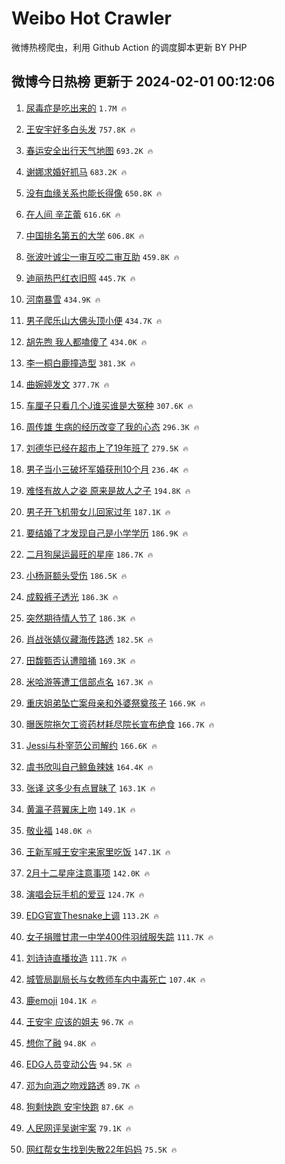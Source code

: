 # Weibo Hot Crawler 



微博热榜爬虫，利用 Github Action 的调度脚本更新 BY PHP 


## 微博今日热榜 更新于 2024-02-01 00:12:06 
1. [尿毒症是吃出来的](https://s.weibo.com/weibo?q=%23%E5%B0%BF%E6%AF%92%E7%97%87%E6%98%AF%E5%90%83%E5%87%BA%E6%9D%A5%E7%9A%84%23&t=31&band_rank=1&Refer=top) `1.7M 🔥` 

1. [王安宇好多白头发](https://s.weibo.com/weibo?q=%E7%8E%8B%E5%AE%89%E5%AE%87%E5%A5%BD%E5%A4%9A%E7%99%BD%E5%A4%B4%E5%8F%91&t=31&band_rank=2&Refer=top) `757.8K 🔥` 

1. [春运安全出行天气地图](https://s.weibo.com/weibo?q=%23%E6%98%A5%E8%BF%90%E5%AE%89%E5%85%A8%E5%87%BA%E8%A1%8C%E5%A4%A9%E6%B0%94%E5%9C%B0%E5%9B%BE%23&t=31&band_rank=3&Refer=top) `693.2K 🔥` 

1. [谢娜求婚好抓马](https://s.weibo.com/weibo?q=%23%E8%B0%A2%E5%A8%9C%E6%B1%82%E5%A9%9A%E5%A5%BD%E6%8A%93%E9%A9%AC%23&t=31&band_rank=4&Refer=top) `683.2K 🔥` 

1. [没有血缘关系也能长得像](https://s.weibo.com/weibo?q=%E6%B2%A1%E6%9C%89%E8%A1%80%E7%BC%98%E5%85%B3%E7%B3%BB%E4%B9%9F%E8%83%BD%E9%95%BF%E5%BE%97%E5%83%8F&t=31&band_rank=5&Refer=top) `650.8K 🔥` 

1. [在人间 辛芷蕾](https://s.weibo.com/weibo?q=%E5%9C%A8%E4%BA%BA%E9%97%B4%20%E8%BE%9B%E8%8A%B7%E8%95%BE&t=31&band_rank=6&Refer=top) `616.6K 🔥` 

1. [中国排名第五的大学](https://s.weibo.com/weibo?q=%E4%B8%AD%E5%9B%BD%E6%8E%92%E5%90%8D%E7%AC%AC%E4%BA%94%E7%9A%84%E5%A4%A7%E5%AD%A6&t=31&band_rank=7&Refer=top) `606.8K 🔥` 

1. [张波叶诚尘一审互咬二审互助](https://s.weibo.com/weibo?q=%23%E5%BC%A0%E6%B3%A2%E5%8F%B6%E8%AF%9A%E5%B0%98%E4%B8%80%E5%AE%A1%E4%BA%92%E5%92%AC%E4%BA%8C%E5%AE%A1%E4%BA%92%E5%8A%A9%23&t=31&band_rank=8&Refer=top) `459.8K 🔥` 

1. [迪丽热巴红衣旧照](https://s.weibo.com/weibo?q=%23%E8%BF%AA%E4%B8%BD%E7%83%AD%E5%B7%B4%E7%BA%A2%E8%A1%A3%E6%97%A7%E7%85%A7%23&t=31&band_rank=9&Refer=top) `445.7K 🔥` 

1. [河南暴雪](https://s.weibo.com/weibo?q=%E6%B2%B3%E5%8D%97%E6%9A%B4%E9%9B%AA&t=31&band_rank=10&Refer=top) `434.9K 🔥` 

1. [男子爬乐山大佛头顶小便](https://s.weibo.com/weibo?q=%23%E7%94%B7%E5%AD%90%E7%88%AC%E4%B9%90%E5%B1%B1%E5%A4%A7%E4%BD%9B%E5%A4%B4%E9%A1%B6%E5%B0%8F%E4%BE%BF%23&t=31&band_rank=11&Refer=top) `434.7K 🔥` 

1. [胡先煦 我人都嗑傻了](https://s.weibo.com/weibo?q=%E8%83%A1%E5%85%88%E7%85%A6%20%E6%88%91%E4%BA%BA%E9%83%BD%E5%97%91%E5%82%BB%E4%BA%86&t=31&band_rank=12&Refer=top) `434.0K 🔥` 

1. [李一桐白鹿撞造型](https://s.weibo.com/weibo?q=%23%E6%9D%8E%E4%B8%80%E6%A1%90%E7%99%BD%E9%B9%BF%E6%92%9E%E9%80%A0%E5%9E%8B%23&t=31&band_rank=13&Refer=top) `381.3K 🔥` 

1. [曲婉婷发文](https://s.weibo.com/weibo?q=%E6%9B%B2%E5%A9%89%E5%A9%B7%E5%8F%91%E6%96%87&t=31&band_rank=14&Refer=top) `377.7K 🔥` 

1. [车厘子只看几个J谁买谁是大冤种](https://s.weibo.com/weibo?q=%23%E8%BD%A6%E5%8E%98%E5%AD%90%E5%8F%AA%E7%9C%8B%E5%87%A0%E4%B8%AAJ%E8%B0%81%E4%B9%B0%E8%B0%81%E6%98%AF%E5%A4%A7%E5%86%A4%E7%A7%8D%23&t=31&band_rank=15&Refer=top) `307.6K 🔥` 

1. [周传雄 生病的经历改变了我的心态](https://s.weibo.com/weibo?q=%E5%91%A8%E4%BC%A0%E9%9B%84%20%E7%94%9F%E7%97%85%E7%9A%84%E7%BB%8F%E5%8E%86%E6%94%B9%E5%8F%98%E4%BA%86%E6%88%91%E7%9A%84%E5%BF%83%E6%80%81&t=31&band_rank=16&Refer=top) `296.3K 🔥` 

1. [刘德华已经在超市上了19年班了](https://s.weibo.com/weibo?q=%23%E5%88%98%E5%BE%B7%E5%8D%8E%E5%B7%B2%E7%BB%8F%E5%9C%A8%E8%B6%85%E5%B8%82%E4%B8%8A%E4%BA%8619%E5%B9%B4%E7%8F%AD%E4%BA%86%23&t=31&band_rank=17&Refer=top) `279.5K 🔥` 

1. [男子当小三破坏军婚获刑10个月](https://s.weibo.com/weibo?q=%23%E7%94%B7%E5%AD%90%E5%BD%93%E5%B0%8F%E4%B8%89%E7%A0%B4%E5%9D%8F%E5%86%9B%E5%A9%9A%E8%8E%B7%E5%88%9110%E4%B8%AA%E6%9C%88%23&t=31&band_rank=18&Refer=top) `236.4K 🔥` 

1. [难怪有故人之姿 原来是故人之子](https://s.weibo.com/weibo?q=%E9%9A%BE%E6%80%AA%E6%9C%89%E6%95%85%E4%BA%BA%E4%B9%8B%E5%A7%BF%20%E5%8E%9F%E6%9D%A5%E6%98%AF%E6%95%85%E4%BA%BA%E4%B9%8B%E5%AD%90&t=31&band_rank=19&Refer=top) `194.8K 🔥` 

1. [男子开飞机带女儿回家过年](https://s.weibo.com/weibo?q=%23%E7%94%B7%E5%AD%90%E5%BC%80%E9%A3%9E%E6%9C%BA%E5%B8%A6%E5%A5%B3%E5%84%BF%E5%9B%9E%E5%AE%B6%E8%BF%87%E5%B9%B4%23&t=31&band_rank=20&Refer=top) `187.1K 🔥` 

1. [要结婚了才发现自己是小学学历](https://s.weibo.com/weibo?q=%23%E8%A6%81%E7%BB%93%E5%A9%9A%E4%BA%86%E6%89%8D%E5%8F%91%E7%8E%B0%E8%87%AA%E5%B7%B1%E6%98%AF%E5%B0%8F%E5%AD%A6%E5%AD%A6%E5%8E%86%23&t=31&band_rank=21&Refer=top) `186.9K 🔥` 

1. [二月狗屎运最旺的星座](https://s.weibo.com/weibo?q=%E4%BA%8C%E6%9C%88%E7%8B%97%E5%B1%8E%E8%BF%90%E6%9C%80%E6%97%BA%E7%9A%84%E6%98%9F%E5%BA%A7&t=31&band_rank=22&Refer=top) `186.7K 🔥` 

1. [小杨哥额头受伤](https://s.weibo.com/weibo?q=%23%E5%B0%8F%E6%9D%A8%E5%93%A5%E9%A2%9D%E5%A4%B4%E5%8F%97%E4%BC%A4%23&t=31&band_rank=23&Refer=top) `186.5K 🔥` 

1. [成毅裤子透光](https://s.weibo.com/weibo?q=%E6%88%90%E6%AF%85%E8%A3%A4%E5%AD%90%E9%80%8F%E5%85%89&t=31&band_rank=24&Refer=top) `186.3K 🔥` 

1. [突然期待情人节了](https://s.weibo.com/weibo?q=%E7%AA%81%E7%84%B6%E6%9C%9F%E5%BE%85%E6%83%85%E4%BA%BA%E8%8A%82%E4%BA%86&t=31&band_rank=25&Refer=top) `186.3K 🔥` 

1. [肖战张婧仪藏海传路透](https://s.weibo.com/weibo?q=%E8%82%96%E6%88%98%E5%BC%A0%E5%A9%A7%E4%BB%AA%E8%97%8F%E6%B5%B7%E4%BC%A0%E8%B7%AF%E9%80%8F&t=31&band_rank=26&Refer=top) `182.5K 🔥` 

1. [田馥甄否认遭暗捅](https://s.weibo.com/weibo?q=%23%E7%94%B0%E9%A6%A5%E7%94%84%E5%90%A6%E8%AE%A4%E9%81%AD%E6%9A%97%E6%8D%85%23&t=31&band_rank=27&Refer=top) `169.3K 🔥` 

1. [米哈游等遭工信部点名](https://s.weibo.com/weibo?q=%23%E7%B1%B3%E5%93%88%E6%B8%B8%E7%AD%89%E9%81%AD%E5%B7%A5%E4%BF%A1%E9%83%A8%E7%82%B9%E5%90%8D%23&t=31&band_rank=28&Refer=top) `167.3K 🔥` 

1. [重庆姐弟坠亡案母亲和外婆祭奠孩子](https://s.weibo.com/weibo?q=%23%E9%87%8D%E5%BA%86%E5%A7%90%E5%BC%9F%E5%9D%A0%E4%BA%A1%E6%A1%88%E6%AF%8D%E4%BA%B2%E5%92%8C%E5%A4%96%E5%A9%86%E7%A5%AD%E5%A5%A0%E5%AD%A9%E5%AD%90%23&t=31&band_rank=29&Refer=top) `166.9K 🔥` 

1. [曝医院拖欠工资药材耗尽院长宣布绝食](https://s.weibo.com/weibo?q=%23%E6%9B%9D%E5%8C%BB%E9%99%A2%E6%8B%96%E6%AC%A0%E5%B7%A5%E8%B5%84%E8%8D%AF%E6%9D%90%E8%80%97%E5%B0%BD%E9%99%A2%E9%95%BF%E5%AE%A3%E5%B8%83%E7%BB%9D%E9%A3%9F%23&t=31&band_rank=30&Refer=top) `166.7K 🔥` 

1. [Jessi与朴宰范公司解约](https://s.weibo.com/weibo?q=%23Jessi%E4%B8%8E%E6%9C%B4%E5%AE%B0%E8%8C%83%E5%85%AC%E5%8F%B8%E8%A7%A3%E7%BA%A6%23&t=31&band_rank=31&Refer=top) `166.6K 🔥` 

1. [虞书欣叫自己鲸鱼辣妹](https://s.weibo.com/weibo?q=%23%E8%99%9E%E4%B9%A6%E6%AC%A3%E5%8F%AB%E8%87%AA%E5%B7%B1%E9%B2%B8%E9%B1%BC%E8%BE%A3%E5%A6%B9%23&t=31&band_rank=32&Refer=top) `164.4K 🔥` 

1. [张译 这多少有点冒昧了](https://s.weibo.com/weibo?q=%E5%BC%A0%E8%AF%91%20%E8%BF%99%E5%A4%9A%E5%B0%91%E6%9C%89%E7%82%B9%E5%86%92%E6%98%A7%E4%BA%86&t=31&band_rank=33&Refer=top) `163.1K 🔥` 

1. [黄瀛子蒋翼床上吻](https://s.weibo.com/weibo?q=%23%E9%BB%84%E7%80%9B%E5%AD%90%E8%92%8B%E7%BF%BC%E5%BA%8A%E4%B8%8A%E5%90%BB%23&t=31&band_rank=34&Refer=top) `149.1K 🔥` 

1. [敬业福](https://s.weibo.com/weibo?q=%E6%95%AC%E4%B8%9A%E7%A6%8F&t=31&band_rank=35&Refer=top) `148.0K 🔥` 

1. [王新军喊王安宇来家里吃饭](https://s.weibo.com/weibo?q=%23%E7%8E%8B%E6%96%B0%E5%86%9B%E5%96%8A%E7%8E%8B%E5%AE%89%E5%AE%87%E6%9D%A5%E5%AE%B6%E9%87%8C%E5%90%83%E9%A5%AD%23&t=31&band_rank=36&Refer=top) `147.1K 🔥` 

1. [2月十二星座注意事项](https://s.weibo.com/weibo?q=2%E6%9C%88%E5%8D%81%E4%BA%8C%E6%98%9F%E5%BA%A7%E6%B3%A8%E6%84%8F%E4%BA%8B%E9%A1%B9&t=31&band_rank=37&Refer=top) `142.0K 🔥` 

1. [演唱会玩手机的爱豆](https://s.weibo.com/weibo?q=%E6%BC%94%E5%94%B1%E4%BC%9A%E7%8E%A9%E6%89%8B%E6%9C%BA%E7%9A%84%E7%88%B1%E8%B1%86&t=31&band_rank=38&Refer=top) `124.7K 🔥` 

1. [EDG官宣Thesnake上调](https://s.weibo.com/weibo?q=%23EDG%E5%AE%98%E5%AE%A3Thesnake%E4%B8%8A%E8%B0%83%23&t=31&band_rank=39&Refer=top) `113.2K 🔥` 

1. [女子捐赠甘肃一中学400件羽绒服失踪](https://s.weibo.com/weibo?q=%23%E5%A5%B3%E5%AD%90%E6%8D%90%E8%B5%A0%E7%94%98%E8%82%83%E4%B8%80%E4%B8%AD%E5%AD%A6400%E4%BB%B6%E7%BE%BD%E7%BB%92%E6%9C%8D%E5%A4%B1%E8%B8%AA%23&t=31&band_rank=40&Refer=top) `111.7K 🔥` 

1. [刘诗诗直播妆造](https://s.weibo.com/weibo?q=%23%E5%88%98%E8%AF%97%E8%AF%97%E7%9B%B4%E6%92%AD%E5%A6%86%E9%80%A0%23&t=31&band_rank=41&Refer=top) `111.7K 🔥` 

1. [城管局副局长与女教师车内中毒死亡](https://s.weibo.com/weibo?q=%23%E5%9F%8E%E7%AE%A1%E5%B1%80%E5%89%AF%E5%B1%80%E9%95%BF%E4%B8%8E%E5%A5%B3%E6%95%99%E5%B8%88%E8%BD%A6%E5%86%85%E4%B8%AD%E6%AF%92%E6%AD%BB%E4%BA%A1%23&t=31&band_rank=42&Refer=top) `107.4K 🔥` 

1. [鹿emoji](https://s.weibo.com/weibo?q=%E9%B9%BFemoji&t=31&band_rank=43&Refer=top) `104.1K 🔥` 

1. [王安宇 应该的姐夫](https://s.weibo.com/weibo?q=%E7%8E%8B%E5%AE%89%E5%AE%87%20%E5%BA%94%E8%AF%A5%E7%9A%84%E5%A7%90%E5%A4%AB&t=31&band_rank=44&Refer=top) `96.7K 🔥` 

1. [想你了融](https://s.weibo.com/weibo?q=%E6%83%B3%E4%BD%A0%E4%BA%86%E8%9E%8D&t=31&band_rank=45&Refer=top) `94.8K 🔥` 

1. [EDG人员变动公告](https://s.weibo.com/weibo?q=EDG%E4%BA%BA%E5%91%98%E5%8F%98%E5%8A%A8%E5%85%AC%E5%91%8A&t=31&band_rank=46&Refer=top) `94.5K 🔥` 

1. [邓为向涵之吻戏路透](https://s.weibo.com/weibo?q=%23%E9%82%93%E4%B8%BA%E5%90%91%E6%B6%B5%E4%B9%8B%E5%90%BB%E6%88%8F%E8%B7%AF%E9%80%8F%23&t=31&band_rank=47&Refer=top) `89.7K 🔥` 

1. [狗剩快跑 安宇快跑](https://s.weibo.com/weibo?q=%E7%8B%97%E5%89%A9%E5%BF%AB%E8%B7%91%20%E5%AE%89%E5%AE%87%E5%BF%AB%E8%B7%91&t=31&band_rank=48&Refer=top) `87.6K 🔥` 

1. [人民网评吴谢宇案](https://s.weibo.com/weibo?q=%23%E4%BA%BA%E6%B0%91%E7%BD%91%E8%AF%84%E5%90%B4%E8%B0%A2%E5%AE%87%E6%A1%88%23&t=31&band_rank=49&Refer=top) `79.1K 🔥` 

1. [网红帮女生找到失散22年妈妈](https://s.weibo.com/weibo?q=%23%E7%BD%91%E7%BA%A2%E5%B8%AE%E5%A5%B3%E7%94%9F%E6%89%BE%E5%88%B0%E5%A4%B1%E6%95%A322%E5%B9%B4%E5%A6%88%E5%A6%88%23&t=31&band_rank=50&Refer=top) `75.5K 🔥` 

